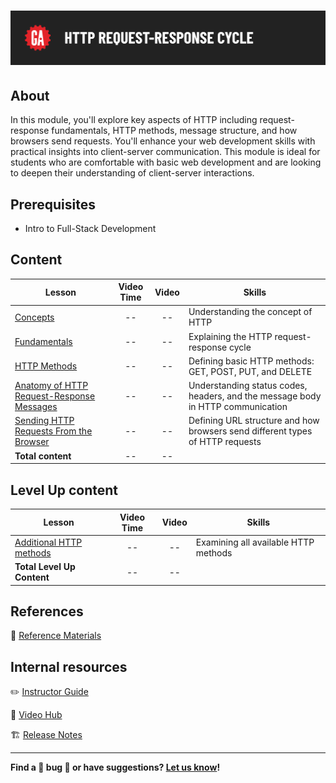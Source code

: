 # ![HTTP Request-Response Cycle](./assets/hero.png)

## About

In this module, you'll explore key aspects of HTTP including request-response fundamentals, HTTP methods, message structure, and how browsers send requests. You'll enhance your web development skills with practical insights into client-server communication. This module is ideal for students who are comfortable with basic web development and are looking to deepen their understanding of client-server interactions. 

## Prerequisites

- Intro to Full-Stack Development

## Content

| Lesson                                           | Video Time | Video | Skills        |
|--------------------------------------------------|:----------:|:-----:|---------------|
| [Concepts](./concepts/README.md)                 | --         | --    | Understanding the concept of HTTP |
| [Fundamentals](./fundamentals/README.md)         | --         | --    | Explaining the HTTP request-response cycle |
| [HTTP Methods](./http-methods/README.md)         | --         | --    | Defining basic HTTP methods: GET, POST, PUT, and DELETE |
| [Anatomy of HTTP Request-Response Messages](./anatomy-of-http-request-response-messages/README.md) | -- | -- | Understanding status codes, headers, and the message body in HTTP communication |
| [Sending HTTP Requests From the Browser](./sending-http-requests-from-the-browser/README.md) | -- | -- | Defining URL structure and how browsers send different types of HTTP requests |
| **Total content**                                | --         | --    |            |


## Level Up content

| Lesson                                                      | Video Time | Video | Skills        |
|-------------------------------------------------------------|:----------:|:-----:|---------------|
| [Additional HTTP methods](./level-up/additional-http-methods.md) | --         | --    | Examining all available HTTP methods |
| **Total Level Up Content**                                  | --         | --    |            |


## References

📖 [Reference Materials](./references/README.md)

## Internal resources

✏️ [Instructor Guide](./internal-resources/instructor-guide.md)

🎥 [Video Hub](./internal-resources/video-hub/README.md)

🏗️ [Release Notes](./internal-resources/release-notes.md)

---

**Find a 👾 bug 👾 or have suggestions? [Let us know](https://git.generalassemb.ly/modular-curriculum-all-courses/universal-resources-internal/blob/main/module-feedback.md)!**
